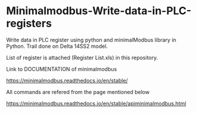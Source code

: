 # Minimalmodbus-Write-data-in-PLC-registers
Write data in PLC register using python and minimalModbus library in Python.
Trail done on Delta 14SS2 model.

List of register is attached (Register List.xls) in this repository.


Link to DOCUMENTATION of minimalmodbus

https://minimalmodbus.readthedocs.io/en/stable/


All commands are refered from the page mentioned below

https://minimalmodbus.readthedocs.io/en/stable/apiminimalmodbus.html
